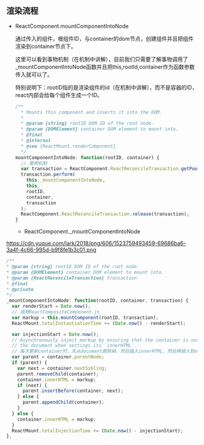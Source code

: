 ## 渲染流程
- ReactComponent.mountComponentIntoNode

  通过传入的组件，根组件ID，与container的dom节点，创建组件并且把组件渲染到container节点下。

  这里可以看到事物机制（在机制中讲解），目前我们只需要了解事物调用了_mountComponentIntoNode函数并且把this,rootId,container作为函数参数传入就可以了。

  特别说明下：rootID指的是渲染组件的id（在机制中讲解），而不是容器的ID，react内部会给每个组件生成一个ID。

  ```js
  /**
    * Mounts this component and inserts it into the DOM.
    *
    * @param {string} rootID DOM ID of the root node.
    * @param {DOMElement} container DOM element to mount into.
    * @final
    * @internal
    * @see {ReactMount.renderComponent}
    */
  mountComponentIntoNode: function(rootID, container) {
    // 事物机制
    var transaction = ReactComponent.ReactReconcileTransaction.getPooled();
    transaction.perform(
      this._mountComponentIntoNode,
      this,
      rootID,
      container,
      transaction
    );
    ReactComponent.ReactReconcileTransaction.release(transaction);
  }
  ```

  - ReactComponent._mountComponentIntoNode


https://cdn.yuque.com/lark/2018/png/606/1523759493459-69686ba6-3a4f-4c66-995d-b9f8fe1b3c01.png


  ```js
  /**
  * @param {string} rootID DOM ID of the root node.
  * @param {DOMElement} container DOM element to mount into.
  * @param {ReactReconcileTransaction} transaction
  * @final
  * @private
  */
  _mountComponentIntoNode: function(rootID, container, transaction) {
    var renderStart = Date.now();
    // 调用ReactCompositeComponent.js
    var markup = this.mountComponent(rootID, transaction);
    ReactMount.totalInstantiationTime += (Date.now() - renderStart);

    var injectionStart = Date.now();
    // Asynchronously inject markup by ensuring that the container is not in
    // the document when settings its `innerHTML`.
    // 每次更新container时，先从document删除掉，然后插入innerHTML，然后再插入到next节点的前面。
    var parent = container.parentNode;
    if (parent) {
      var next = container.nextSibling;
      parent.removeChild(container);
      container.innerHTML = markup;
      if (next) {
        parent.insertBefore(container, next);
      } else {
        parent.appendChild(container);
      }
    } else {
      container.innerHTML = markup;
    }
    ReactMount.totalInjectionTime += (Date.now() - injectionStart);
  },
  ```